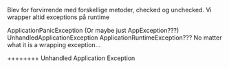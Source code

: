 Blev for forvirrende med forskellige metoder, checked og unchecked.
 Vi wrapper altid exceptions på runtime

ApplicationPanicException (Or maybe just AppException???)
 UnhandledApplicationException
 ApplicationRuntimeException??? 
   No matter what it is a wrapping exception...

   
++++++++ Unhandled Application Exception